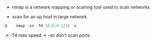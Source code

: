 - nmap is a network mapping or scaning tool used to scan networks

- scan for an up host in large network
```sql
$	 nmap -sn -T4 10.0.0.1/16 -v
```
-> -T4 max speed
-> -sn don't scan ports



